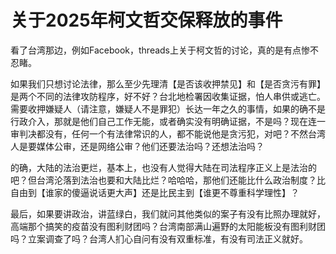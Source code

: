 # 关于2025年柯文哲交保释放的事件

看了台湾那边，例如Facebook，threads上关于柯文哲的讨论，真的是有点惨不忍睹。

如果我们只想讨论法律，那么至少先理清【是否该收押禁见】和【是否贪污有罪】是两个不同的法律攻防程序，好不好？台北地检署因收集证据，怕人串供或逃亡。需要收押嫌疑人（请注意，嫌疑人不是罪犯）长达一年之久的事情，如果的确不是行政介入，那就是他们自己工作无能，或者确实没有明确证据，不是吗？现在连一审判决都没有，任何一个有法律常识的人，都不能说他是贪污犯，对吧？不然台湾人是要媒体公审，还是网络公审？他们还要法治吗？还想法治吗？

的确，大陆的法治更烂，基本上，也没有人觉得大陆在司法程序正义上是法治的吧？但台湾沦落到法治也要和大陆比烂？哈哈哈，那他们还能比什么政治制度？比自由到【谁家的傻逼说话更大声】还是比民主到【谁更不尊重科学理性】？

最后，如果要讲政治，讲蓝绿白，我们就问其他类似的案子有没有比照办理就好，高端那个搞笑的疫苗没有图利财团吗？台湾南部满山遍野的太阳能板没有图利财团吗？立案调查了吗？台湾人扪心自问有没有双重标准，有没有司法正义就好。
